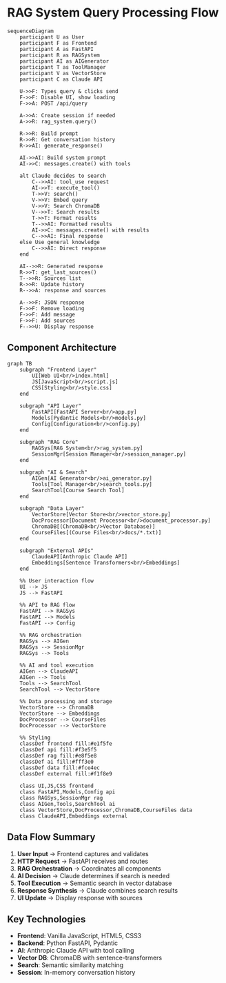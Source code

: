 # RAG System Query Processing Flow

```mermaid
sequenceDiagram
    participant U as User
    participant F as Frontend
    participant A as FastAPI
    participant R as RAGSystem
    participant AI as AIGenerator
    participant T as ToolManager
    participant V as VectorStore
    participant C as Claude API

    U->>F: Types query & clicks send
    F->>F: Disable UI, show loading
    F->>A: POST /api/query

    A->>A: Create session if needed
    A->>R: rag_system.query()

    R->>R: Build prompt
    R->>R: Get conversation history
    R->>AI: generate_response()

    AI->>AI: Build system prompt
    AI->>C: messages.create() with tools

    alt Claude decides to search
        C-->>AI: tool_use request
        AI->>T: execute_tool()
        T->>V: search()
        V->>V: Embed query
        V->>V: Search ChromaDB
        V-->>T: Search results
        T->>T: Format results
        T-->>AI: Formatted results
        AI->>C: messages.create() with results
        C-->>AI: Final response
    else Use general knowledge
        C-->>AI: Direct response
    end

    AI-->>R: Generated response
    R->>T: get_last_sources()
    T-->>R: Sources list
    R->>R: Update history
    R-->>A: response and sources

    A-->>F: JSON response
    F->>F: Remove loading
    F->>F: Add message
    F->>F: Add sources
    F-->>U: Display response
```

## Component Architecture

```mermaid
graph TB
    subgraph "Frontend Layer"
        UI[Web UI<br/>index.html]
        JS[JavaScript<br/>script.js]
        CSS[Styling<br/>style.css]
    end

    subgraph "API Layer"
        FastAPI[FastAPI Server<br/>app.py]
        Models[Pydantic Models<br/>models.py]
        Config[Configuration<br/>config.py]
    end

    subgraph "RAG Core"
        RAGSys[RAG System<br/>rag_system.py]
        SessionMgr[Session Manager<br/>session_manager.py]
    end

    subgraph "AI & Search"
        AIGen[AI Generator<br/>ai_generator.py]
        Tools[Tool Manager<br/>search_tools.py]
        SearchTool[Course Search Tool]
    end

    subgraph "Data Layer"
        VectorStore[Vector Store<br/>vector_store.py]
        DocProcessor[Document Processor<br/>document_processor.py]
        ChromaDB[(ChromaDB<br/>Vector Database)]
        CourseFiles[(Course Files<br/>docs/*.txt)]
    end

    subgraph "External APIs"
        ClaudeAPI[Anthropic Claude API]
        Embeddings[Sentence Transformers<br/>Embeddings]
    end

    %% User interaction flow
    UI --> JS
    JS --> FastAPI

    %% API to RAG flow
    FastAPI --> RAGSys
    FastAPI --> Models
    FastAPI --> Config

    %% RAG orchestration
    RAGSys --> AIGen
    RAGSys --> SessionMgr
    RAGSys --> Tools

    %% AI and tool execution
    AIGen --> ClaudeAPI
    AIGen --> Tools
    Tools --> SearchTool
    SearchTool --> VectorStore

    %% Data processing and storage
    VectorStore --> ChromaDB
    VectorStore --> Embeddings
    DocProcessor --> CourseFiles
    DocProcessor --> VectorStore

    %% Styling
    classDef frontend fill:#e1f5fe
    classDef api fill:#f3e5f5
    classDef rag fill:#e8f5e8
    classDef ai fill:#fff3e0
    classDef data fill:#fce4ec
    classDef external fill:#f1f8e9

    class UI,JS,CSS frontend
    class FastAPI,Models,Config api
    class RAGSys,SessionMgr rag
    class AIGen,Tools,SearchTool ai
    class VectorStore,DocProcessor,ChromaDB,CourseFiles data
    class ClaudeAPI,Embeddings external
```

## Data Flow Summary

1. **User Input** → Frontend captures and validates
2. **HTTP Request** → FastAPI receives and routes
3. **RAG Orchestration** → Coordinates all components
4. **AI Decision** → Claude determines if search is needed
5. **Tool Execution** → Semantic search in vector database
6. **Response Synthesis** → Claude combines search results
7. **UI Update** → Display response with sources

## Key Technologies

- **Frontend**: Vanilla JavaScript, HTML5, CSS3
- **Backend**: Python FastAPI, Pydantic
- **AI**: Anthropic Claude API with tool calling
- **Vector DB**: ChromaDB with sentence-transformers
- **Search**: Semantic similarity matching
- **Session**: In-memory conversation history